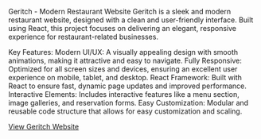 Geritch - Modern Restaurant Website
Geritch is a sleek and modern restaurant website, designed with a clean and user-friendly interface. Built using React, this project focuses on delivering an elegant, responsive experience for restaurant-related businesses.


Key Features:
Modern UI/UX: A visually appealing design with smooth animations, making it attractive and easy to navigate.
Fully Responsive: Optimized for all screen sizes and devices, ensuring an excellent user experience on mobile, tablet, and desktop.
React Framework: Built with React to ensure fast, dynamic page updates and improved performance.
Interactive Elements: Includes interactive features like a menu section, image galleries, and reservation forms.
Easy Customization: Modular and reusable code structure that allows for easy customization and scaling.


[View Geritch Website](https://geritch-inky.vercel.app/)
